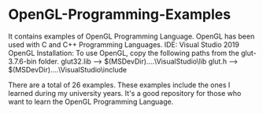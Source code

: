 # OpenGL-Programming-Examples
It contains examples of OpenGL Programming Language. OpenGL has been used with C and C++ Programming Languages.
IDE: Visual Studio 2019
OpenGL Installation: To use OpenGL, copy the following paths from the glut-3.7.6-bin folder.
					 glut32.lib --> $(MSDevDir)....\VisualStudio\lib
					 glut.h 	--> $(MSDevDir)....\VisualStudio\include

There are a total of 26 examples. These examples include the ones I learned during my university years. It's a good repository for those who want to learn the OpenGL Programming Language.